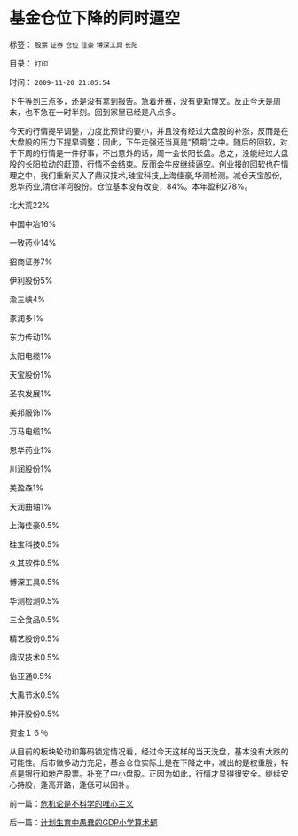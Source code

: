 # 基金仓位下降的同时逼空

标签： `股票` `证券` `仓位` `佳豪` `博深工具` `长阳` 

目录： `打印`

时间： `2009-11-20 21:05:54`

下午等到三点多，还是没有拿到报告。急着开赛，没有更新博文。反正今天是周末，也不急在一时半刻。回到家里已经是八点多。

今天的行情提早调整，力度比预计的要小，并且没有经过大盘股的补涨，反而是在大盘股的压力下提早调整；因此，下午走强还当真是“预期”之中。随后的回软，对于下周的行情是一件好事，不出意外的话，周一会长阳长盘。总之，没能经过大盘股的长阳拉动的赶顶，行情不会结束。反而会牛皮继续逼空。创业报的回软也在情理之中，我们重新买入了鼎汉技术,硅宝科技,上海佳豪,华测检测。减仓天宝股份,恩华药业,清仓洋河股份。仓位基本没有改变，84%。本年盈利278%。

北大荒22%

中国中冶16%

一致药业14%

招商证券7%

伊利股份5%

渝三峡4%

家润多1%

东力传动1%

太阳电缆1%

天宝股份1%

圣农发展1%

美邦服饰1%

万马电缆1%

恩华药业1%

川润股份1%

美盈森1%

天润曲轴1%

上海佳豪0.5%

硅宝科技0.5%

久其软件0.5%

博深工具0.5%

华测检测0.5%

三全食品0.5%

精艺股份0.5%

鼎汉技术0.5%

怡亚通0.5%

大禹节水0.5%

神开股份0.5%

资金１６％

从目前的板块轮动和筹码锁定情况看，经过今天这样的当天洗盘，基本没有大跌的可能性。后市做多动力充足，基金仓位实际上是在下降之中，减出的是权重股，特点是银行和地产股票。补充了中小盘股。正因为如此，行情才显得很安全。继续安心持股，逢高开路，逢低可以回补。



前一篇：[危机论是不科学的唯心主义](../../../2009/11/20/危机论是不科学的唯心主义.md)

后一篇：[计划生育中愚蠢的GDP小学算术题](../../../2009/11/20/计划生育中愚蠢的GDP小学算术题.md)
